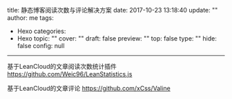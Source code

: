 title: 静态博客阅读次数与评论解决方案
date: 2017-10-23 13:18:40
update: ""
author: me
tags:
- Hexo
categories:
- Hexo
topic: ""
cover: ""
draft: false
preview: ""
top: false
type: ""
hide: false
config: null


---



基于LeanCloud的文章阅读次数统计插件
https://github.com/Weic96/LeanStatistics.js

基于LeanCloud的文章评论
https://github.com/xCss/Valine
